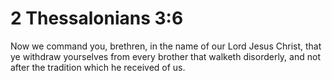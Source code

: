 # 2 Thessalonians 3:6

Now we command you, brethren, in the name of our Lord Jesus Christ, that ye withdraw yourselves from every brother that walketh disorderly, and not after the tradition which he received of us.